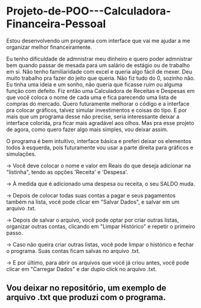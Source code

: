 # Projeto-de-POO---Calculadora-Financeira-Pessoal
Estou desenvolvendo um programa com interface que vai me ajudar a me organizar melhor financeiramente.

Eu tenho dificuldade de admnistrar meu dinheiro e quero poder admnistrar bem quando passar de mesada para um salário de estágio ou de trabalho em si. Não tenho familiaridade com excel e queria algo fácil de mexer. Deu muito trabalho pra fazer do jeito que queria. Não fiz tudo do 0, sozinho não. Eu tinha uma ideia e um sonho, não queria que ficasse ruim ou alguma função com defeito. Fiz então uma Calculadora de Receitas e Despesas em que você coloca o nome de cada uma e fica parecendo uma lista de compras do mercado. Quero futuramente melhorar o código e a interface pra colocar gráficos, talvez simular investimentos e coisas do tipo. E por mais que um programa desse não precise, seria interessante deixar a interface colorida, pra ficar mais agradável aos olhos. Mas pra esse projeto de agora, como quero fazer algo mais simples, vou deixar assim.

O programa é bem intuitivo, interface básica e preferi deixar os elementos todos à esquerda, pois futuramente vou usar a parte direita para gráficos e simulações.

-> Você deve colocar o nome e valor em Reais do que deseja adicionar na "listinha", tendo as opções 'Receita' e 'Despesa'.

-> À medida que é adicionado uma despesa ou receita, o seu SALDO muda.

-> Depois de colocar todas suas contas a pagar e seus pagamentos também na lista, você pode clicar em "Salvar Dados", e salvar em um arquivo .txt.

-> Depois de salvar o arquivo, você pode optar por criar outras listas, organizar outras contas, clicando em "Limpar Histórico" e repetir o primeiro passo.

-> Caso não queira criar outras listas, você pode limpar o histórico e fechar o programa. Suas contas ficam salvas no arquivo .txt.

-> E por último, para abrir os arquivos que você já criou antes, você pode clicar em "Carregar Dados" e dar duplo click no arquivo .txt.


## Vou deixar no repositório, um exemplo de arquivo .txt que produzi com o programa.
